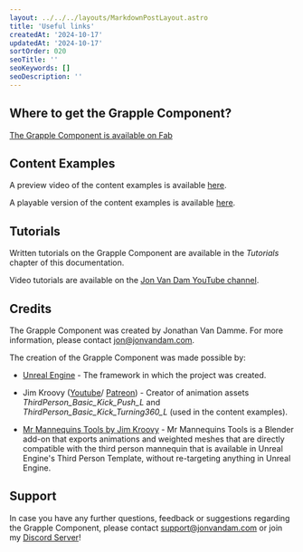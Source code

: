 ```yaml
---
layout: ../../../layouts/MarkdownPostLayout.astro
title: 'Useful links'
createdAt: '2024-10-17'
updatedAt: '2024-10-17'
sortOrder: 020
seoTitle: ''
seoKeywords: []
seoDescription: ''
---
```


## Where to get the Grapple Component?

[The Grapple Component is available on Fab](https://www.fab.com/listings/929dbe39-a6b0-4e2a-b167-b6dc60a604d8)

## Content Examples

A preview video of the content examples is available [here](https://youtu.be/iCmOiVsCJYg).

A playable version of the content examples is available [here](https://1drv.ms/u/s!Am6I3pHDdwOjjopdxjH0UqfuKuVt5Q?e=wa1zc3).

## Tutorials

Written tutorials on the Grapple Component are available in the *Tutorials* chapter of this documentation.

Video tutorials are available on the [Jon Van Dam YouTube channel](https://www.youtube.com/playlist?list=PL8gWGpV0Na7H6HPZZSRMx95c1oWIBAj77).

## Credits

The Grapple Component was created by Jonathan Van Damme. For more information, please contact jon@jonvandam.com. 

The creation of the Grapple Component was made possible by:

* [Unreal Engine](https://www.unrealengine.com/en-US/) - The framework in which the project was created.

* Jim Kroovy ([Youtube](https://www.youtube.com/channel/UCGYdARiaC-bWJNMWVwcWMMg)/ [Patreon](https://www.patreon.com/JimKroovy/posts)) - Creator of animation assets *ThirdPerson_Basic_Kick_Push_L* and *ThirdPerson_Basic_Kick_Turning360_L* (used in the content examples).

* [Mr Mannequins Tools by Jim Kroovy](https://gumroad.com/l/MrMannequinsTools) - Mr Mannequins Tools is a Blender add-on that exports animations and weighted meshes that are directly compatible with the third person mannequin that is available in Unreal Engine's Third Person Template, without re-targeting anything in Unreal Engine.

## Support

In case you have any further questions, feedback or suggestions regarding the Grapple Component, please contact [support@jonvandam.com](mailto:support@jonvandam.com) or join my [Discord Server](https://discord.gg/jCevFH5E)!

